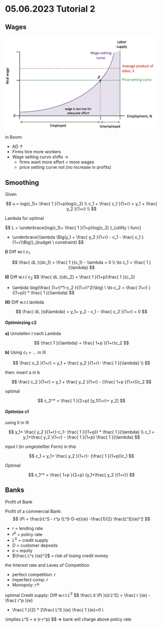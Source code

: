 # 05.06.2023 Tutorial 2



## Wages

![img](../images/2023-04-19_14-46-51.jpg)

in Boom:

- AD $\uparrow$ 
- Firms hire more workers 
- Wage setting curve shifts $\to$
    - firms want more effort = more wages
    - price setting curve not (no increase in profits)



## Smoothing

Given

$$
u = log(c_1)+ \frac{ 1 }{1+p}log(c_2) \\
c_1 + \frac{ c_1 }{1+r} = y_1 + \frac{ y_2 }{1+r} \\
$$

Lambda for optimal

$$
L = \underbrace{log(c_1)+ \frac{ 1 }{1+p}log(c_2) }_{utility \ func}
+ \underbrace{\lambda \Big(y_1 + \frac{ y_2 }{1+r} -  c_1 - \frac{ c_1 }{1+r}\Big)}_{budget \ constraint}
$$

**I)** Diff wr.t $c_1$

$$
\frac{ dL }{dc_1} = \frac{ 1 }{c_1} - \lambda  = 0 \\
\to c_1 = \frac{ 1 }{\lambda}
$$

**II)** Diff w.r.t $c_2$
$$
\frac{ dL }{dc_2} = \frac{ 1 }{1+p}\frac{ 1 }{c_2} 
- \lambda \big(\frac{ (1+r)*1-c_2 }{(1+r)^2}\big)  \\
\to c_2 = \frac{ (1+r) }{(1+p)} * \frac{ 1 }{\lambda}
$$

**III)** Diff w.r.t lambda

$$
\frac{ dL }{d\lambda}  = y_1+ y_2 - c_1 - \frac{ c_2 }{1+r} = 0
$$



#### Optiminzing c2

**a)** Umstellen I nach Lambda

$$
\frac{ 1 }{\lambda} = \frac{ 1+p }{1+r}c_2
$$

**b)** Using $c_1=...$ in III

$$
\frac{ c_2 }{1+r} = y_1 + \frac{ y_2 }{1+r}- \frac{ 1 }{\lambda} \\
$$

then: insert a in b

$$
\frac{ c_2 }{1+r} = y_1 + \frac{ y_2 }{1+r} - (\frac{ 1+p }{1+r})c_2
$$

optimal

$$
c_2^* = \frac{ 1 }{2+p} [y_1(1+r)+ y_2]
$$

#### Optimize c1

using II in III

$$
y_1+ \frac{ y_2 }{1+r}-c_1- \frac{ 1 }{(1+p)} * \frac{ 1 }{\lambda} \\
c_1 = y_1+\frac{ y_2 }{1+r} - \frac{ 1 }{1+p} \frac{ 1 }{\lambda}
$$

input I (in umgestellter Form) in this

$$
c_1 = y_1+ \frac{ y_2 }{1+r}- (\frac{ 1 }{1+p})c_1
$$

Optimal

$$
c_1^* = \frac{ 1+p }{2+p} (y_1+\frac{ y_2 }{1+r})
$$


## Banks

Profit of Bank

Profit of a commercial Bank:
$$
\Pi = 
\frac{rL^S - r^p (L^S-D-e)}{e}
-\frac{1}{2}
\frac{L^S}{e}^2
$$

- r = lending rate
- $r^p$ = policy rate
- $L^S$ = credit supply
- $D$ = customer deposits
- $e$ = equity
- $\frac{ L^s }{e}^2$ = risk of losing credit money



the Interest rate and Leves of Competition

- perfect competition: $r$
- imperfect comp: $r$
- Monopoly: $r \uparrow$



optimal Credit supply: Diff w.r.t $L^S$
$$
\frac{ d \Pi }{d L^S} = \frac{ r }{e} - \frac{ r^p }{e}
- \frac{ 1 }{2} * 2\frac{ L^S }{e} \frac{ 1 }{e}=0 \\

\implies L^S = e (r-r^p)
$$
=> bank will charge above policy rate





